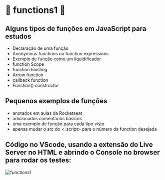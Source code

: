 # :open_book: functions1 :open_book:
## Alguns tipos de funções em JavaScript para estudos

* Declaração de uma função
* Anonymous functions ou function expressions
* Exemplo de função como um liquidificador
* function Scope
* function hoisting
* Arrow function
* callback function
* Function() constructor

## Pequenos exemplos de funções 

* anotados em aulas da Rocketseat
* adicionados comentários básicos
* uma exemplo de função para cada tipo visto
* apenas mudar o src do <_script> para o número da function desejada 

## Código no VScode, usando a extensão do Live Server no HTML e abrindo o Console no browser para rodar os testes:
![functions1](https://user-images.githubusercontent.com/82122343/129653078-69404057-deed-403a-8e36-a97a55161df8.jpg)
